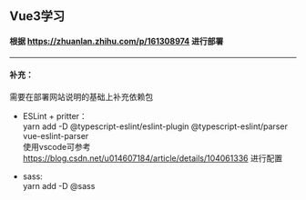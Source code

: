 ## Vue3学习
#### 根据 <https://zhuanlan.zhihu.com/p/161308974> 进行部署
---
#### 补充：
需要在部署网站说明的基础上补充依赖包<br>
- ESLint + pritter：<br>
yarn add -D @typescript-eslint/eslint-plugin @typescript-eslint/parser vue-eslint-parser<br>
使用vscode可参考 <https://blog.csdn.net/u014607184/article/details/104061336> 进行配置

 - sass:<br>
yarn add -D @sass
